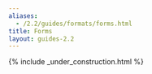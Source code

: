 ```yaml
---
aliases:
  - /2.2/guides/formats/forms.html
title: Forms
layout: guides-2.2
---
```


{% include _under_construction.html %}

